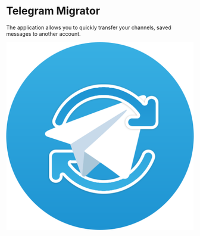 # Telegram Migrator
The application allows you to quickly transfer your channels, saved messages to another account.

![](migrator/assets/psd/telegram.png)
